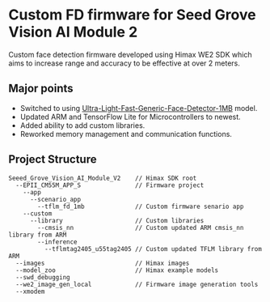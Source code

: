 # Custom FD firmware for Seed Grove Vision AI Module 2
Custom face detection firmware developed using Himax WE2 SDK which aims to increase range and accuracy to be effective at over 2 meters.
## Major points
- Switched to using [Ultra-Light-Fast-Generic-Face-Detector-1MB](https://github.com/Linzaer/Ultra-Light-Fast-Generic-Face-Detector-1MB) model.
- Updated ARM and TensorFlow Lite for Microcontrollers to newest.
- Added ability to add custom libraries.
- Reworked memory management and communication functions.
## Project Structure
```
Seeed_Grove_Vision_AI_Module_V2    // Himax SDK root
  --EPII_CM55M_APP_S               // Firmware project
    --app
      --scenario_app
        --tflm_fd_1mb              // Custom firmware senario app
    --custom
      --library                    // Custom libraries
        --cmsis_nn                 // Custom updated ARM cmsis_nn library from ARM
        --inference
          --tflmtag2405_u55tag2405 // Custom updated TFLM library from ARM
  --images                         // Himax images
  --model_zoo                      // Himax example models
  --swd_debugging
  --we2_image_gen_local            // Firmware image generation tools
  --xmodem
```
